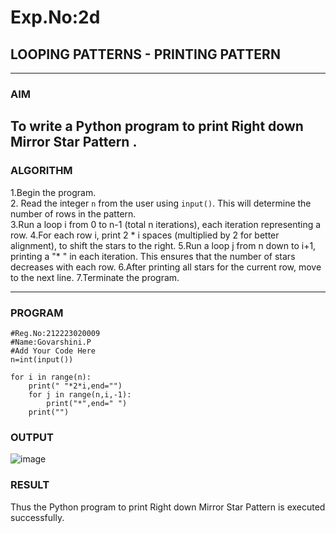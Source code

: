 # Exp.No:2d
## LOOPING PATTERNS - PRINTING PATTERN

---

### AIM  
To write a Python program to print Right down Mirror Star Pattern .
---

### ALGORITHM

1.Begin the program.  
2. Read the integer `n` from the user using `input()`. This will determine the number of rows in the pattern.  
3.Run a loop i from 0 to n-1 (total n iterations), each iteration representing a row.
4.For each row i, print 2 * i spaces (multiplied by 2 for better alignment), to shift the stars to the right.
5.Run a loop j from n down to i+1, printing a "* " in each iteration. This ensures that the number of stars decreases with each row.
6.After printing all stars for the current row, move to the next line.
7.Terminate the program.

---

### PROGRAM
```
#Reg.No:212223020009
#Name:Govarshini.P
#Add Your Code Here
n=int(input())

for i in range(n):
    print(" "*2*i,end="")
    for j in range(n,i,-1):
        print("*",end=" ")
    print("")    
```

### OUTPUT
![image](https://github.com/user-attachments/assets/1bec4e97-6009-4ecd-bedc-a192bd929b9e)


### RESULT
Thus the Python program to print Right down Mirror Star Pattern is executed successfully.

